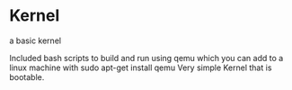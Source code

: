 # Kernel
a basic kernel

Included bash scripts to build and run using qemu which you can add to a linux machine with sudo apt-get install qemu
Very simple Kernel that is bootable.
